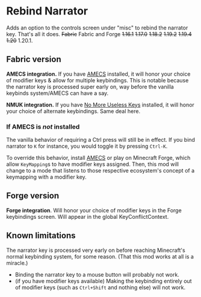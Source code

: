 # Rebind Narrator

Adds an option to the controls screen under "misc" to rebind the narrator key. That's all it does. ~~Fabric~~ Fabric and Forge ~~1.16.1~~ ~~1.17.0~~ ~~1.18.2~~ ~~1.19.2~~ ~~1.19.4~~ ~~1.20~~ 1.20.1.

## Fabric version

**AMECS integration.** If you have [AMECS](https://www.curseforge.com/minecraft/mc-mods/amecs) installed, it will honor your choice of modifier keys & allow for multiple keybindings. This is notable because the narrator key is processed super early on, way before the vanilla keybinds system/AMECS can have a say.

**NMUK integration.** If you have [No More Useless Keys](https://www.curseforge.com/minecraft/mc-mods/nmuk) installed, it will honor your choice of alternate keybindings. Same deal here.

### If AMECS is *not* installed

The vanilla behavior of requiring a Ctrl press will still be in effect. If you bind narrator to `K` for instance, you would toggle it by pressing `Ctrl-K`.

To override this behavior, install [AMECS](https://www.curseforge.com/minecraft/mc-mods/amecs) or play on Minecraft Forge, which allow `KeyMapping`s to have modifier keys assigned. Then, this mod will change to a mode that listens to those respective ecosystem's concept of a keymapping with a modifier key.

## Forge version

**Forge integration**. Will honor your choice of modifier keys in the Forge keybindings screen. Will appear in the global KeyConflictContext.

## Known limitations

The narrator key is processed very early on before reaching Minecraft's normal keybinding system, for some reason. (That this mod works at all is a miracle.)

* Binding the narrator key to a mouse button will probably not work.
* (if you have modifier keys available) Making the keybinding entirely out of modifier keys (such as `Ctrl+Shift` and nothing else) will not work.
